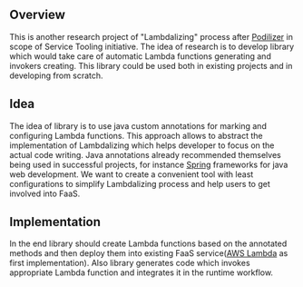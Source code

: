 ## Overview
This is another research project of "Lambdalizing" process after
 [Podilizer](https://github.com/serviceprototypinglab/podilizer) in scope of Service Tooling initiative.
 The idea of research is to develop library which would take care of automatic Lambda functions generating and
 invokers creating. This library could be used both in existing projects and in developing from scratch.

## Idea
The idea of library is to use java custom annotations for marking and configuring Lambda functions.
This approach allows to abstract the implementation of Lambdalizing which helps developer to focus on the
actual code writing. Java annotations already recommended themselves being used in successful projects,
for instance [Spring](https://spring.io/) frameworks for java web development.
 We want to create a convenient tool with least configurations to simplify Lambdalizing process and help users
 to get involved into FaaS.

## Implementation
In the end library should create Lambda functions based on the annotated methods and then deploy them into
existing FaaS service([AWS Lambda](https://aws.amazon.com/lambda/) as first implementation).
Also library generates code which invokes appropriate Lambda function and integrates it in the runtime workflow.

